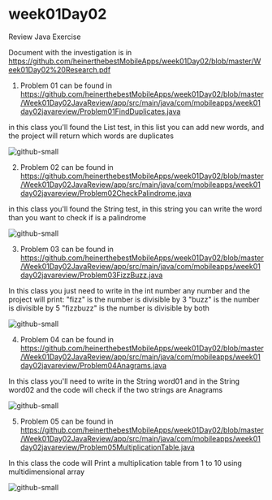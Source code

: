 # week01Day02
Review Java Exercise

Document with the investigation is in 
https://github.com/heinerthebestMobileApps/week01Day02/blob/master/Week01Day02%20Research.pdf

1. Problem 01 can be found in 
https://github.com/heinerthebestMobileApps/week01Day02/blob/master/Week01Day02JavaReview/app/src/main/java/com/mobileapps/week01day02javareview/Problem01FindDuplicates.java

in this class you'll found the List test, in this list you can add new words, and the project will return which words are duplicates

![github-small](https://github.com/heinerthebestMobileApps/week01Day02/blob/master/app/src/main/res/drawable/Capture01.PNG)

2. Problem 02 can be found in
https://github.com/heinerthebestMobileApps/week01Day02/blob/master/Week01Day02JavaReview/app/src/main/java/com/mobileapps/week01day02javareview/Problem02CheckPalindrome.java

in this class you'll found the String test, in this string you can write the word than you want to check if is a palindrome 

![github-small](https://github.com/heinerthebestMobileApps/week01Day02/blob/master/app/src/main/res/drawable/Capture02.PNG)


3. Problem 03 can be found in
https://github.com/heinerthebestMobileApps/week01Day02/blob/master/Week01Day02JavaReview/app/src/main/java/com/mobileapps/week01day02javareview/Problem03FizzBuzz.java

In this class you just need to write in the int number any number and the project will print:
     "fizz" is the number is divisible by 3
     "buzz" is the number is divisible by 5
     "fizzbuzz" is the number is divisible by both
     
![github-small](https://github.com/heinerthebestMobileApps/week01Day02/blob/master/app/src/main/res/drawable/Capture03.PNG)

4. Problem 04 can be found in
https://github.com/heinerthebestMobileApps/week01Day02/blob/master/Week01Day02JavaReview/app/src/main/java/com/mobileapps/week01day02javareview/Problem04Anagrams.java

In this class you'll need to write in the String word01 and in the String word02 and the code will check if the two strings are Anagrams

![github-small](https://github.com/heinerthebestMobileApps/week01Day02/blob/master/app/src/main/res/drawable/Capture04.PNG)

5. Problem 05 can be found in 
https://github.com/heinerthebestMobileApps/week01Day02/blob/master/Week01Day02JavaReview/app/src/main/java/com/mobileapps/week01day02javareview/Problem05MultiplicationTable.java

In this class the code will Print a multiplication table from 1 to 10 using  multidimensional array

![github-small](https://github.com/heinerthebestMobileApps/week01Day02/blob/master/app/src/main/res/drawable/Capturemult.PNG)
